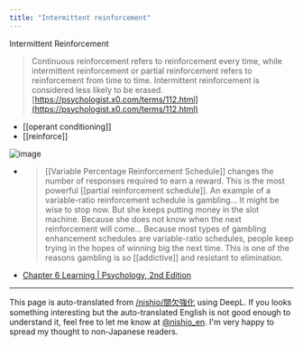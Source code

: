 ```yaml
---
title: "Intermittent reinforcement"
---
```


Intermittent Reinforcement
> Continuous reinforcement refers to reinforcement every time, while intermittent reinforcement or partial reinforcement refers to reinforcement from time to time. Intermittent reinforcement is considered less likely to be erased.
[https://psychologist.x0.com/terms/112.html](https://psychologist.x0.com/terms/112.html)

- [[operant conditioning]]
- [[reinforce]]

![image](https://gyazo.com/85f1b6b4ac94bfc8d7fd72594408fc20/thumb/1000)
- > [[Variable Percentage Reinforcement Schedule]] changes the number of responses required to earn a reward. This is the most powerful [[partial reinforcement schedule]]. An example of a variable-ratio reinforcement schedule is gambling... It might be wise to stop now. But she keeps putting money in the slot machine. Because she does not know when the next reinforcement will come... Because most types of gambling enhancement schedules are variable-ratio schedules, people keep trying in the hopes of winning big the next time. This is one of the reasons gambling is so [[addictive]] and resistant to elimination.
- [Chapter 6 Learning | Psychology, 2nd Edition](https://betterlate-thannever.github.io/Psychology-2e/第6章-学習.html)


---
This page is auto-translated from [/nishio/間欠強化](https://scrapbox.io/nishio/間欠強化) using DeepL. If you looks something interesting but the auto-translated English is not good enough to understand it, feel free to let me know at [@nishio_en](https://twitter.com/nishio_en). I'm very happy to spread my thought to non-Japanese readers.
